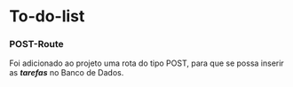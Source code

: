 # To-do-list
### POST-Route

Foi adicionado ao projeto uma rota do tipo POST, para que se possa inserir as ***tarefas*** no Banco de Dados.
